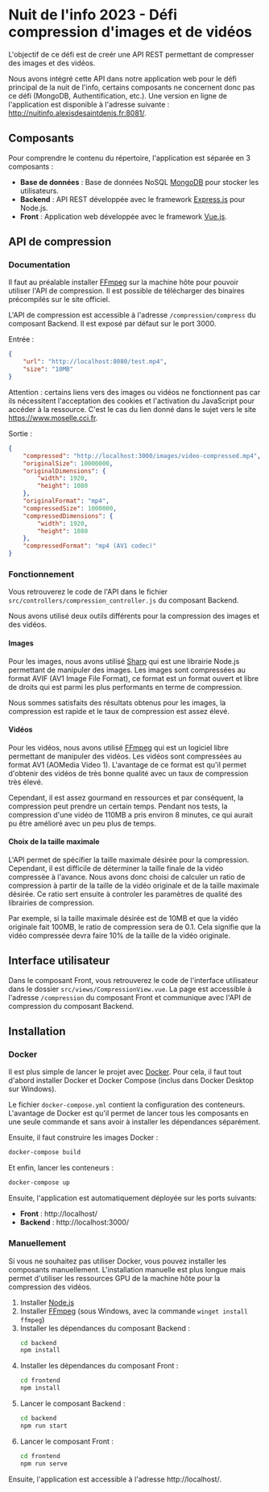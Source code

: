 # Nuit de l'info 2023 - Défi compression d'images et de vidéos

L'objectif de ce défi est de creér une API REST permettant de compresser des images et des vidéos. 

Nous avons intégré cette API dans notre application web pour le défi principal de la nuit de l'info, certains composants ne concernent donc pas ce défi (MongoDB, Authentification, etc.). Une version en ligne de l'application est disponible à l'adresse suivante : http://nuitinfo.alexisdesaintdenis.fr:8081/.

## Composants

Pour comprendre le contenu du répertoire, l'application est séparée en 3 composants :
* **Base de données** : Base de données NoSQL [MongoDB](https://www.mongodb.com/) pour stocker les utilisateurs.
* **Backend** : API REST développée avec le framework [Express.js](https://expressjs.com/) pour Node.js.
* **Front** : Application web développée avec le framework [Vue.js](https://vuejs.org/).

## API de compression

### Documentation

Il faut au préalable installer [FFmpeg](https://ffmpeg.org/) sur la machine hôte pour pouvoir utiliser l'API de compression. Il est possible de télécharger des binaires précompilés sur le site officiel.

L'API de compression est accessible à l'adresse `/compression/compress` du composant Backend. Il est exposé par défaut sur le port 3000.

Entrée :
```json
{
    "url": "http://localhost:8080/test.mp4",
    "size": "10MB"
}
```

Attention : certains liens vers des images ou vidéos ne fonctionnent pas car ils nécessitent l'acceptation des cookies et l'activation du JavaScript pour accéder à la ressource. C'est le cas du lien donné dans le sujet vers le site https://www.moselle.cci.fr.

Sortie :
```json
{
    "compressed": "http://localhost:3000/images/video-compressed.mp4",
    "originalSize": 10000000,
    "originalDimensions": {
        "width": 1920,
        "height": 1080
    },
    "originalFormat": "mp4",
    "compressedSize": 1000000,
    "compressedDimensions": {
        "width": 1920,
        "height": 1080
    },
    "compressedFormat": "mp4 (AV1 codec)"
}
```

### Fonctionnement

Vous retrouverez le code de l'API dans le fichier `src/controllers/compression_controller.js` du composant Backend.

Nous avons utilisé deux outils différents pour la compression des images et des vidéos.

#### Images

Pour les images, nous avons utilisé [Sharp](https://sharp.pixelplumbing.com/) qui est une librairie Node.js permettant de manipuler des images. Les images sont compressées au format AVIF (AV1 Image File Format), ce format est un format ouvert et libre de droits qui est parmi les plus performants en terme de compression.

Nous sommes satisfaits des résultats obtenus pour les images, la compression est rapide et le taux de compression est assez élevé.

#### Vidéos

Pour les vidéos, nous avons utilisé [FFmpeg](https://ffmpeg.org/) qui est un logiciel libre permettant de manipuler des vidéos. Les vidéos sont compressées au format AV1 (AOMedia Video 1). L'avantage de ce format est qu'il permet d'obtenir des vidéos de très bonne qualité avec un taux de compression très élevé. 

Cependant, il est assez gourmand en ressources et par conséquent, la compression peut prendre un certain temps. Pendant nos tests, la compression d'une vidéo de 110MB a pris environ 8 minutes, ce qui aurait pu être amélioré avec un peu plus de temps.

#### Choix de la taille maximale

L'API permet de spécifier la taille maximale désirée pour la compression. Cependant, il est difficile de déterminer la taille finale de la vidéo compressée à l'avance. Nous avons donc choisi de calculer un ratio de compression à partir de la taille de la vidéo originale et de la taille maximale désirée. Ce ratio sert ensuite à controler les paramètres de qualité des librairies de compression.

Par exemple, si la taille maximale désirée est de 10MB et que la vidéo originale fait 100MB, le ratio de compression sera de 0.1. Cela signifie que la vidéo compressée devra faire 10% de la taille de la vidéo originale. 

## Interface utilisateur

Dans le composant Front, vous retrouverez le code de l'interface utilisateur dans le dossier `src/views/CompressionView.vue`.
La page est accessible à l'adresse `/compression` du composant Front et communique avec l'API de compression du composant Backend.

## Installation

### Docker

Il est plus simple de lancer le projet avec [Docker](https://www.docker.com/). Pour cela, il faut tout d'abord installer Docker et Docker Compose (inclus dans Docker Desktop sur Windows).

Le fichier `docker-compose.yml` contient la configuration des conteneurs. L'avantage de Docker est qu'il permet de lancer tous les composants en une seule commande et sans avoir à installer les dépendances séparément.

Ensuite, il faut construire les images Docker :

```bash
docker-compose build
```

Et enfin, lancer les conteneurs :

```bash
docker-compose up
```

Ensuite, l'application est automatiquement déployée sur les ports suivants:
* **Front** : http://localhost/
* **Backend** : http://localhost:3000/


### Manuellement

Si vous ne souhaitez pas utiliser Docker, vous pouvez installer les composants manuellement. L'installation manuelle est plus longue mais permet d'utiliser les ressources GPU de la machine hôte pour la compression des vidéos.

1. Installer [Node.js](https://nodejs.org/en/) 
2. Installer [FFmpeg](https://ffmpeg.org/) (sous Windows, avec la commande `winget install ffmpeg`)
3. Installer les dépendances du composant Backend :
    ```bash
    cd backend
    npm install
    ```
4. Installer les dépendances du composant Front :
    ```bash
    cd frontend
    npm install
    ```
5. Lancer le composant Backend :
    ```bash
    cd backend
    npm run start
    ```
6. Lancer le composant Front :
    ```bash
    cd frontend
    npm run serve
    ```

Ensuite, l'application est accessible à l'adresse http://localhost/.
